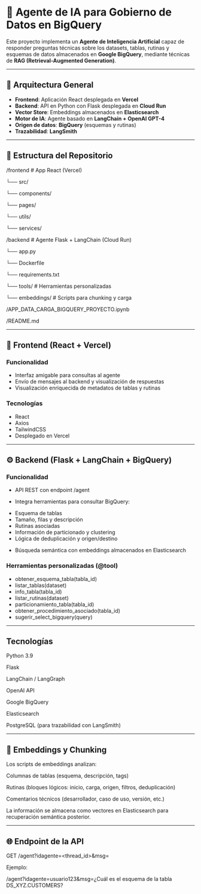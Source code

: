 # 🤖 Agente de IA para Gobierno de Datos en BigQuery

Este proyecto implementa un **Agente de Inteligencia Artificial** capaz de responder preguntas técnicas sobre los datasets, tablas, rutinas y esquemas de datos almacenados en **Google BigQuery**, mediante técnicas de **RAG (Retrieval-Augmented Generation)**.

---

## 🧠 Arquitectura General

- **Frontend**: Aplicación React desplegada en **Vercel**  
- **Backend**: API en Python con Flask desplegada en **Cloud Run**
- **Vector Store**: Embeddings almacenados en **Elasticsearch**
- **Motor de IA**: Agente basado en **LangChain + OpenAI GPT-4**
- **Origen de datos**: **BigQuery** (esquemas y rutinas)
- **Trazabilidad**: **LangSmith**

---

## 📁 Estructura del Repositorio

/frontend # App React (Vercel)

└── src/

└── components/

└── pages/

└── utils/

└── services/


/backend # Agente Flask + LangChain (Cloud Run)

└── app.py

└── Dockerfile

└── requirements.txt

└── tools/ # Herramientas personalizadas

└── embeddings/ # Scripts para chunking y carga

/APP_DATA_CARGA_BIGQUERY_PROYECTO.ipynb

/README.md

---

## 🚀 Frontend (React + Vercel)

### Funcionalidad

- Interfaz amigable para consultas al agente
- Envío de mensajes al backend y visualización de respuestas
- Visualización enriquecida de metadatos de tablas y rutinas

### Tecnologías

- React
- Axios
- TailwindCSS
- Desplegado en Vercel

---

## ⚙️ Backend (Flask + LangChain + BigQuery)
### Funcionalidad
- API REST con endpoint /agent

- Integra herramientas para consultar BigQuery:

 * Esquema de tablas
 * Tamaño, filas y descripción
 * Rutinas asociadas
 * Información de particionado y clustering
 * Lógica de deduplicación y origen/destino

- Búsqueda semántica con embeddings almacenados en Elasticsearch

### Herramientas personalizadas (@tool)
*  obtener_esquema_tabla(tabla_id)
*  listar_tablas(dataset)
*  info_tabla(tabla_id)
*  listar_rutinas(dataset)
*  particionamiento_tabla(tabla_id)
*  obtener_procedimiento_asociado(tabla_id)
*  sugerir_select_bigquery(query)


---

## Tecnologías
Python 3.9

Flask

LangChain / LangGraph

OpenAI API

Google BigQuery

Elasticsearch

PostgreSQL (para trazabilidad con LangSmith)

---

## 🧠 Embeddings y Chunking
Los scripts de embeddings analizan:

Columnas de tablas (esquema, descripción, tags)

Rutinas (bloques lógicos: inicio, carga, origen, filtros, deduplicación)

Comentarios técnicos (desarrollador, caso de uso, versión, etc.)

La información se almacena como vectores en Elasticsearch para recuperación semántica posterior.

---

## 🌐 Endpoint de la API

GET /agent?idagente=<thread_id>&msg=<mensaje>

Ejemplo:

/agent?idagente=usuario123&msg=¿Cuál es el esquema de la tabla DS_XYZ.CUSTOMERS?